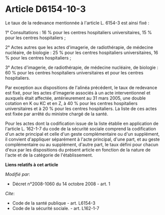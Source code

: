 # Article D6154-10-3

Le taux de la redevance mentionnée à l'article L. 6154-3 est ainsi fixé : 

1° Consultations : 16 % pour les centres hospitaliers universitaires, 15 % pour les centres hospitaliers ; 

2° Actes autres que les actes d'imagerie, de radiothérapie, de médecine nucléaire, de biologie : 25 % pour les centres
hospitaliers universitaires, 16 % pour les centres hospitaliers ; 

3° Actes d'imagerie, de radiothérapie, de médecine nucléaire, de biologie : 60 % pour les centres hospitaliers universitaires
et pour les centres hospitaliers. 

Par exception aux dispositions de l'alinéa précédent, le taux de redevance est fixé, pour les actes d'imagerie associés à un
acte interventionnel et auxquels était affectée, antérieurement au 31 mars 2005, une double cotation en K ou KC et en Z, à 40
% pour les centres hospitaliers universitaires et à 20 % pour les centres hospitaliers. La liste de ces actes est fixée par
arrêté du ministre chargé de la santé. 

Pour les actes dont la codification issue de la liste établie en application de l'article L. 162-1-7 du code de la sécurité
sociale comprend la codification d'un acte principal et celle d'un geste complémentaire ou d'un supplément, il convient
d'appliquer séparément à l'acte principal, d'une part, et au geste complémentaire ou au supplément, d'autre part, le taux
défini pour chacun d'eux par les dispositions du présent article en fonction de la nature de l'acte et de la catégorie de
l'établissement.

**Liens relatifs à cet article**

_Modifié par_:

  - Décret n°2008-1060 du 14 octobre 2008 - art. 1

_Cite_:

  - Code de la santé publique - art. L6154-3
  - Code de la sécurité sociale. - art. L162-1-7
